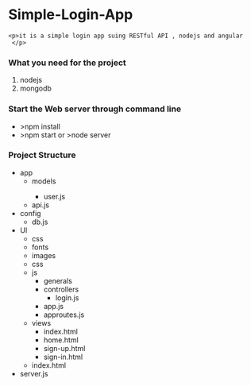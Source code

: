 Simple-Login-App
===============



```
<p>it is a simple login app suing RESTful API , nodejs and angular
 </p>
```
<h3>What you need for the project</h3>
<ol>
	<li>nodejs</li>
	<li>mongodb</li>
</ol>

<h3>Start the Web server through command line</h3>
<ul>
	<li>>npm install</li>
	<li>>npm start or >node server</li>
</ul>

<h3>Project Structure</h3>
<ul>
<li> app
	<ul>
		<li> models</li>
			<ul>
				<li> user.js</li>
			</ul>
		<li> api.js</li>
	</ul>
</li>
<li> config
	<ul>
		<li> db.js</li>
	</ul>
</li>
<li> UI
	<ul>
		<li> css</li>
		<li> fonts</li>
		<li> images</li>
		<li> css</li>
		<li>js
			<ul>
				<li>generals</li>
				<li>controllers
					<ul><li>login.js</li></ul>
				</li>
				<li>app.js</li>
				<li>approutes.js</li>
			</ul>
		</li>
		<li>views
			<ul>
				<li>index.html</li>
				<li>home.html</li>
				<li>sign-up.html</li>
				<li>sign-in.html</li>
			</ul>
		</li>
		<li> index.html</li>
	</ul>
</li>
<li> server.js</li>
</ul>

